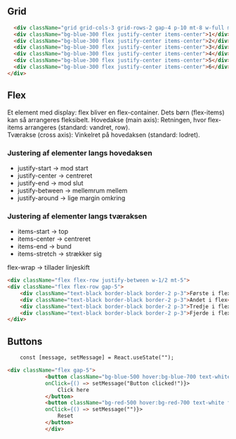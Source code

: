 ## Grid
```html
  <div className="grid grid-cols-3 grid-rows-2 gap-4 p-10 mt-8 w-full max-w-md">
  <div className="bg-blue-300 flex justify-center items-center">1</div>
  <div className="bg-blue-300 flex justify-center items-center">2</div>
  <div className="bg-blue-300 flex justify-center items-center">3</div>
  <div className="bg-blue-300 flex justify-center items-center">4</div>
  <div className="bg-blue-300 flex justify-center items-center">5</div>
  <div className="bg-blue-300 flex justify-center items-center">6</div>
</div>
```

## Flex
Et element med display: flex bliver en flex-container. Dets børn (flex-items) kan så arrangeres fleksibelt. 
Hovedakse (main axis): Retningen, hvor flex-items arrangeres (standard: vandret, row).   
Tværakse (cross axis): Vinkelret på hovedaksen (standard: lodret).

### Justering af elementer langs hovedaksen
- justify-start → mod start
- justify-center → centreret
- justify-end → mod slut
- justify-between → mellemrum mellem
- justify-around → lige margin omkring

### Justering af elementer langs tværaksen
- items-start → top
- items-center → centreret
- items-end → bund
- items-stretch → strækker sig

flex-wrap → tillader linjeskift

```html
<div className="flex flex-row justify-between w-1/2 mt-5">
<div className="flex flex-row gap-5">
    <div className="text-black border-black border-2 p-3">Første i flex</div>
    <div className="text-black border-black border-2 p-3">Andet i flex</div>
    <div className="text-black border-black border-2 p-3">Tredje i flex</div></div>
    <div className="text-black border-black border-2 p-3">Fjerde i flex</div>
</div>
```

## Buttons

```html
    const [message, setMessage] = React.useState("");

<div className="flex gap-5">
            <button className="bg-blue-500 hover:bg-blue-700 text-white font-bold py-2 px-4 rounded shadow-md"
            onClick={() => setMessage("Button clicked!")}>
                Click here
            </button>
            <button className="bg-red-500 hover:bg-red-700 text-white font-bold py-2 px-4 rounded shadow-md"
            onClick={() => setMessage("")}>
                Reset
            </button>
            </div>
```
